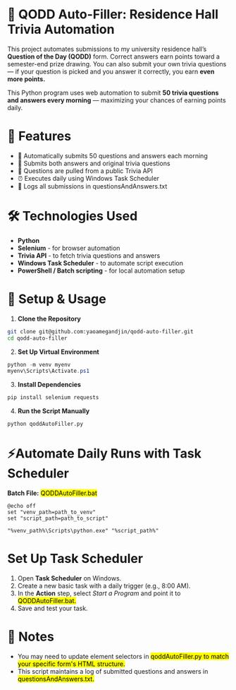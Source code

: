 # 🎯 QODD Auto-Filler: Residence Hall Trivia Automation
This project automates submissions to my university residence hall’s **Question of the Day (QODD)** form. Correct answers earn points toward a semester-end prize drawing. You can also submit your own trivia questions — if your question is picked and you answer it correctly, you earn **even more points.**

This Python program uses web automation to submit **50 trivia questions and answers every morning** — maximizing your chances of earning points daily.

# 🚀 Features
- 🔁 Automatically submits 50 questions and answers each morning
- 📩 Submits both answers and original trivia questions
- 🧠 Questions are pulled from a public Trivia API
- ⏰ Executes daily using Windows Task Scheduler
- 📄 Logs all submissions in questionsAndAnswers.txt

# 🛠️ Technologies Used
- **Python**
- **Selenium** - for browser automation
- **Trivia API** - to fetch trivia questions and answers
- **Windows Task Scheduler** - to automate script execution
- **PowerShell / Batch scripting** - for local automation setup

# 🧪 Setup & Usage
1. **Clone the Repository**
```bash
git clone git@github.com:yaoamegandjin/qodd-auto-filler.git
cd qodd-auto-filler
```
2. **Set Up Virtual Environment**
```powershell
python -m venv myenv
myenv\Scripts\Activate.ps1
```
3. **Install Dependencies**
```bash
pip install selenium requests
```

4. **Run the Script Manually**
```bash
python qoddAutoFiller.py
```

# ⚡Automate Daily Runs with Task Scheduler
**Batch File:** <mark>QODDAutoFiller.bat<mark>
```batch
@echo off
set "venv_path=path_to_venv"
set "script_path=path_to_script"

"%venv_path%\Scripts\python.exe" "%script_path%"
```

# Set Up Task Scheduler

1. Open **Task Scheduler** on Windows.
2. Create a new basic task with a daily trigger (e.g., 8:00 AM).
3. In the **Action** step, select *Start a Program* and point it to <mark>QODDAutoFiller.bat<mark>.
4. Save and test your task.

# 📌 Notes
- You may need to update element selectors in <mark>qoddAutoFiller.py<mark> to match your specific form's HTML structure.
- This script maintains a log of submitted questions and answers in <mark>questionsAndAnswers.txt<mark>.





